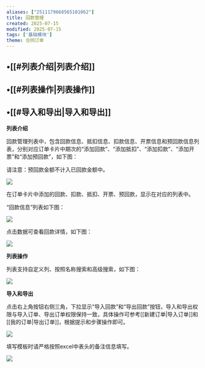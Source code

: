 ```yaml
---
aliases: ["2511179668565101062"]
title: 回款管理
created: 2025-07-15
modified: 2025-07-15
tags: ['基础模块']
theme: 合同订单
---
```


## •[[#列表介绍|列表介绍]]

## •[[#列表操作|列表操作]]

## •[[#导入和导出|导入和导出]]

**列表介绍**

回款管理列表中，包含回款信息、抵扣信息、扣款信息、开票信息和预回款信息列表，分别对应订单卡片中期次的“添加回款”、“添加抵扣”、“添加扣款”、“添加开票”和“添加预回款”，如下图：

请注意：预回款金额不计入已回款金额中。

![](36b01c264db31cea2126730d8ead575d.jpg)

在订单卡片中添加的回款、扣款、抵扣、开票、预回款，显示在对应的列表中。

“回款信息”列表如下图：

![](e4446f81e97a6353061373cea9f15631.jpg)

点击数据可查看回款详情，如下图：

![](12f942925a587870adc81d5af0517606.jpg)

**列表操作**

列表支持自定义列、按照名称搜索和高级搜索，如下图：

![](aa22ae00c4a169926df58c6755cbc18e.jpg)

**导入和导出**

点击右上角按钮右侧三角，下拉显示“导入回款”和“导出回款”按钮，导入和导出权限与导入订单、导出订单权限保持一致，具体操作可参考[[新建订单|导入订单]]和[[我的订单|导出订单]]，根据提示和步骤操作即可。

![](2a6054e095f23456f2603ed38fd4824e.jpg)

填写模板时请严格按照excel中表头的备注信息填写。

![](09f1fc4893204ade529bc443d972aea2.jpg)